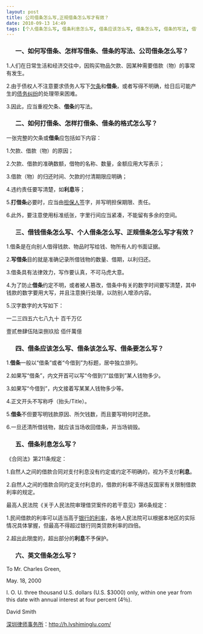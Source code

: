 ```yaml
---
layout: post
title: 公司借条怎么写,正规借条怎么写才有效？
date: 2010-09-13 14:49
tags: [个人借条怎么写, 借条利息怎么写, 借条应该怎么写, 借条怎么写, 借条的写法, 借钱借条怎么写, 公司, 如何写借条, 如何打借条, 怎么写, 怎样写借条, 深圳经济纠纷律师, 英文借条怎么写]
---
```

<ol>
<h3>一、如何写借条、怎样写借条、借条的写法、公司借条怎么写？</h3>
</ol>
1.人们在日常生活和经济交往中，因购买物品欠款、因某种需要借款（物）的事常有发生。

2.由于债权人不注意要求债务人写下<a href="http://h.lvshiminglu.com/law/170.html" target="_blank">欠条</a>和<strong>借条</strong>，或者写得不明确，给日后可能产生的<a href="http://h.lvshiminglu.com/law/243.html" target="_blank">债务纠纷</a>的处理带来困难。

3.因此，应当重视欠条、<strong>借条</strong>的写法。
<ol>
<h3>二、如何打借条、怎样打借条、借条的格式怎么写？</h3>
</ol>
一张完整的欠条或<strong>借条</strong>应包括如下内容：

1.欠款、借款（物）的原因；

2.欠款、借款的准确数额，借物的名称、数量，金额应用大写表示；

3.借款（物）的归还时间、欠款的付清期限应明确；

4.违约责任要写清楚，如<strong>利息</strong>等；

5.<strong>打借条</strong>必要时，应当由<a href="http://h.lvshiminglu.com/law/286.html" target="_blank">担保人</a>签字，并写明担保期限、责任。

6.此外，要注意使用标准纸张，字里行间应当紧凑，不能留有多余的空间。
<ol>
<h3>三、借钱借条怎么写、个人借条怎么写、正规借条怎么写才有效？</h3>
</ol>
1.借条是在向别人借得钱款、物品时写给钱、物所有人的书面证据。

2.<strong>写借条</strong>目的就是准确记录所借钱物的数量、借期，以利归还。

3.借条具有法律效力，写作要认真，不可马虎大意。

4.为了防止<strong>借条</strong>约定不明，或者被人篡改，借条中有关的数字时间要写清楚，其中钱款的数字要用大写，并且注意换行处理，以防别人增添内容。

5.汉字数字的大写如下：

一二三四五六七八九十 百千万亿

壹贰叁肆伍陆柒捌玖拾 佰仟萬億
<ol>
<h3>四、借条应该怎么写、借条该怎么写、借条要怎么写？</h3>
</ol>
1.<strong>借条</strong>一般以“借条”或者“今借到”为标题，居中独立排列。

2.如果写“借条”，内文开首可以写“今借到”/“兹借到”某人钱物多少。

3.如果写“今借到”，内文接着写某某人钱物多少等。

4.正文开头不写称呼（抬头/Title）。

5.<strong>借条</strong>不但要写明钱款原因、所欠钱数，而且要写明何时还款。

6.一旦还清所借钱物，就应该当场收回借条，并当场销毁。
<ol>
<h3>五、借条利息怎么写？</h3>
</ol>
《合同法》第211条规定：

1.自然人之间的借款合同对支付利息没有约定或约定不明确的，视为不支付<strong>利息</strong>。

2.自然人之间的借款合同约定支付利息的，借款的利率不得违反国家有关限制借款利率的规定。

最高人民法院《关于人民法院审理借贷案件的若干意见》第6条规定：

1.民间借款的利率可以适当高于<a href="http://h.lvshiminglu.com/law/296.html" target="_blank">银行的利率</a>，各地人民法院可以根据本地区的实际情况具体掌握，但最高不得超过银行同类贷款利率的四倍。

2.超出此限度的，超出部分的<strong>利息</strong>不予保护。
<ol>
<h3>六、英文借条怎么写？</h3>
</ol>
To Mr. Charles Green,

May. 18, 2000

I. O. U. three thousand U.S. dollars (U.S. $3000) only, within one year from this date with annual interest at four percent (4％).

David Smith

<a href="http://h.lvshiminglu.com/">深圳律师事务所</a>：<a href="http://h.lvshiminglu.com/">http://h.lvshiminglu.com/</a>

